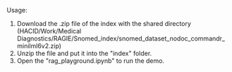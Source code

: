 Usage:
1. Download the .zip file of the index with the shared directory (HACID/Work/Medical Diagnostics/RAGIE/Snomed_index/snomed_dataset_nodoc_commandr_minilml6v2.zip)
2. Unzip the file and put it into the "index" folder.
3. Open the "rag_playground.ipynb" to run the demo. 
